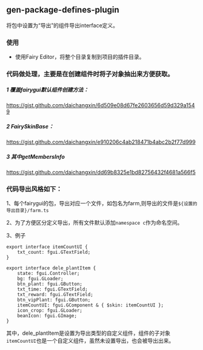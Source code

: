 ## gen-package-defines-plugin
将包中设置为“导出”的组件导出interface定义。

### 使用
- 使用Fairy Editor，将整个目录复制到项目的插件目录。

### 代码做处理，主要是在创建组件时将子对象抽出来方便获取。

##### 1 覆盖fairygui默认组件创建方法：
https://gist.github.com/daichangxin/6d509e08d67fe2603656d59d329a1549

##### 2 FairySkinBase：
https://gist.github.com/daichangxin/e910206c4ab218471b4abc2b2f77d999

##### 3 其中getMembersInfo
https://gist.github.com/daichangxin/dd69b8325e1bd82756432f4681a566f5

### 代码导出风格如下：
1、每个fairygui的包，导出对应一个文件，如包名为farm,则导出的文件是`${设置的导出目录}/farm.ts`

2、为了方便区分定义导出，所有文件默认添加`namespace c`作为命名空间。

3、例子
```
export interface itemCountUI {
    txt_count: fgui.GTextField;
}

export interface dele_plantItem {
    state: fgui.Controller;
    bg: fgui.GLoader;
    btn_plant: fgui.GButton;
    txt_time: fgui.GTextField;
    txt_reward: fgui.GTextField;
    btn_vipPlant: fgui.GButton;
    itemCountUI: fgui.GComponent & { $skin: itemCountUI };
    icon_crop: fgui.GLoader;
    beanIcon: fgui.GImage;
}
```
其中，dele_plantItem是设置为导出类型的自定义组件，组件的子对象`itemCountUI`也是一个自定义组件，虽然未设置导出，也会被导出出来。
